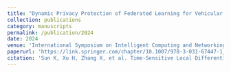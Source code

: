 ```yaml
---
title: "Dynamic Privacy Protection of Federated Learning for Vehicular Digital Twin Networks"
collection: publications
category: manuscripts
permalink: /publication/2024
date: 2024
venue: 'International Symposium on Intelligent Computing and Networking 2024 (ISICN 2024)'
paperurl: 'https://link.springer.com/chapter/10.1007/978-3-031-67447-1_8'
citation: 'Sun K, Xu H, Zhang X, et al. Time-Sensitive Local Differential Privacy-Based Federated Learning for Vehicular Digital Twin Networks[C]//International Symposium on Intelligent Computing and Networking. Cham: Springer Nature Switzerland, 2024: 105-118.'
---
```

